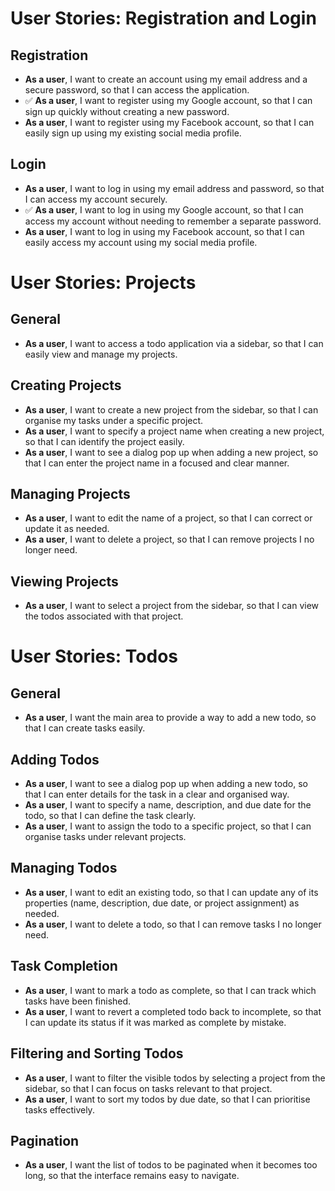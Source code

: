 # User Stories: Registration and Login

## Registration
- **As a user**, I want to create an account using my email address and a secure password, so that I can access the application.
- ✅ **As a user**, I want to register using my Google account, so that I can sign up quickly without creating a new password.
- **As a user**, I want to register using my Facebook account, so that I can easily sign up using my existing social media profile.

## Login
- **As a user**, I want to log in using my email address and password, so that I can access my account securely.
- ✅ **As a user**, I want to log in using my Google account, so that I can access my account without needing to remember a separate password.
- **As a user**, I want to log in using my Facebook account, so that I can easily access my account using my social media profile.

# User Stories: Projects

## General
- **As a user**, I want to access a todo application via a sidebar, so that I can easily view and manage my projects.

## Creating Projects
- **As a user**, I want to create a new project from the sidebar, so that I can organise my tasks under a specific project.
- **As a user**, I want to specify a project name when creating a new project, so that I can identify the project easily.
- **As a user**, I want to see a dialog pop up when adding a new project, so that I can enter the project name in a focused and clear manner.

## Managing Projects
- **As a user**, I want to edit the name of a project, so that I can correct or update it as needed.
- **As a user**, I want to delete a project, so that I can remove projects I no longer need.

## Viewing Projects
- **As a user**, I want to select a project from the sidebar, so that I can view the todos associated with that project.

# User Stories: Todos

## General
- **As a user**, I want the main area to provide a way to add a new todo, so that I can create tasks easily.

## Adding Todos
- **As a user**, I want to see a dialog pop up when adding a new todo, so that I can enter details for the task in a clear and organised way.
- **As a user**, I want to specify a name, description, and due date for the todo, so that I can define the task clearly.
- **As a user**, I want to assign the todo to a specific project, so that I can organise tasks under relevant projects.

## Managing Todos
- **As a user**, I want to edit an existing todo, so that I can update any of its properties (name, description, due date, or project assignment) as needed.
- **As a user**, I want to delete a todo, so that I can remove tasks I no longer need.

## Task Completion
- **As a user**, I want to mark a todo as complete, so that I can track which tasks have been finished.
- **As a user**, I want to revert a completed todo back to incomplete, so that I can update its status if it was marked as complete by mistake.

## Filtering and Sorting Todos
- **As a user**, I want to filter the visible todos by selecting a project from the sidebar, so that I can focus on tasks relevant to that project.
- **As a user**, I want to sort my todos by due date, so that I can prioritise tasks effectively.

## Pagination
- **As a user**, I want the list of todos to be paginated when it becomes too long, so that the interface remains easy to navigate.


